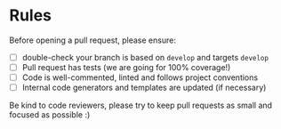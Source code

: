 # Rules

Before opening a pull request, please ensure:

- [ ] double-check your branch is based on `develop` and targets `develop`
- [ ] Pull request has tests (we are going for 100% coverage!)
- [ ] Code is well-commented, linted and follows project conventions
- [ ] Internal code generators and templates are updated (if necessary)

Be kind to code reviewers, please try to keep pull requests as small and focused as possible :)
